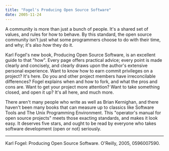 ```yaml
---
title: "Fogel's Producing Open Source Software"
date: 2005-11-24
---
```

A community is more than just a bunch of people.  It's a shared set of values, and rules for how to behave.  By this standard, the open source community isn't just what some programmers choose to do with their time, and why; it's also <em>how</em> they do it.

Karl Fogel's new book, Producing Open Source Software, is an excellent guide to that "how".  Every page offers practical advice; every point is made clearly and concisely, and clearly draws upon the author's extensive personal experience.  Want to know how to earn commit privileges on a project?  It's here.  Do you and other project members have irreconcilable differences?  Fogel explains when and how to fork, and what the pros and cons are.  Want to get your project more attention?  Want to take something closed, and open it up?  It's all here, and much more.

There aren't many people who write as well as Brian Kernighan, and there haven't been many books that can measure up to classics like Software Tools and The Unix Programming Environment.  This "operator's manual for open source projects" meets those exacting standards, and makes it look easy.  It deserves five stars, and ought to be read by everyone who takes software development (open or not) seriously.

<hr />Karl Fogel: Producing Open Source Software. O'Reilly, 2005, 0596007590.
